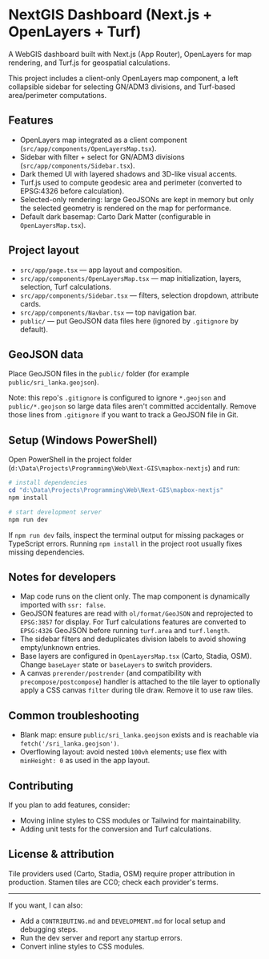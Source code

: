 # NextGIS Dashboard (Next.js + OpenLayers + Turf)

A WebGIS dashboard built with Next.js (App Router), OpenLayers for map rendering, and Turf.js for geospatial calculations.

This project includes a client-only OpenLayers map component, a left collapsible sidebar for selecting GN/ADM3 divisions, and Turf-based area/perimeter computations.

## Features

- OpenLayers map integrated as a client component (`src/app/components/OpenLayersMap.tsx`).
- Sidebar with filter + select for GN/ADM3 divisions (`src/app/components/Sidebar.tsx`).
- Dark themed UI with layered shadows and 3D-like visual accents.
- Turf.js used to compute geodesic area and perimeter (converted to EPSG:4326 before calculation).
- Selected-only rendering: large GeoJSONs are kept in memory but only the selected geometry is rendered on the map for performance.
- Default dark basemap: Carto Dark Matter (configurable in `OpenLayersMap.tsx`).

## Project layout

- `src/app/page.tsx` — app layout and composition.
- `src/app/components/OpenLayersMap.tsx` — map initialization, layers, selection, Turf calculations.
- `src/app/components/Sidebar.tsx` — filters, selection dropdown, attribute cards.
- `src/app/components/Navbar.tsx` — top navigation bar.
- `public/` — put GeoJSON data files here (ignored by `.gitignore` by default).

## GeoJSON data

Place GeoJSON files in the `public/` folder (for example `public/sri_lanka.geojson`).

Note: this repo's `.gitignore` is configured to ignore `*.geojson` and `public/*.geojson` so large data files aren't committed accidentally. Remove those lines from `.gitignore` if you want to track a GeoJSON file in Git.

## Setup (Windows PowerShell)

Open PowerShell in the project folder (`d:\Data\Projects\Programming\Web\Next-GIS\mapbox-nextjs`) and run:

```powershell
# install dependencies
cd "d:\Data\Projects\Programming\Web\Next-GIS\mapbox-nextjs"
npm install

# start development server
npm run dev
```

If `npm run dev` fails, inspect the terminal output for missing packages or TypeScript errors. Running `npm install` in the project root usually fixes missing dependencies.

## Notes for developers

- Map code runs on the client only. The map component is dynamically imported with `ssr: false`.
- GeoJSON features are read with `ol/format/GeoJSON` and reprojected to `EPSG:3857` for display. For Turf calculations features are converted to `EPSG:4326` GeoJSON before running `turf.area` and `turf.length`.
- The sidebar filters and deduplicates division labels to avoid showing empty/unknown entries.
- Base layers are configured in `OpenLayersMap.tsx` (Carto, Stadia, OSM). Change `baseLayer` state or `baseLayers` to switch providers.
- A canvas `prerender/postrender` (and compatibility with `precompose/postcompose`) handler is attached to the tile layer to optionally apply a CSS canvas `filter` during tile draw. Remove it to use raw tiles.

## Common troubleshooting

- Blank map: ensure `public/sri_lanka.geojson` exists and is reachable via `fetch('/sri_lanka.geojson')`.
- Overflowing layout: avoid nested `100vh` elements; use flex with `minHeight: 0` as used in the app layout.

## Contributing

If you plan to add features, consider:

- Moving inline styles to CSS modules or Tailwind for maintainability.
- Adding unit tests for the conversion and Turf calculations.

## License & attribution

Tile providers used (Carto, Stadia, OSM) require proper attribution in production. Stamen tiles are CC0; check each provider's terms.

---

If you want, I can also:

- Add a `CONTRIBUTING.md` and `DEVELOPMENT.md` for local setup and debugging steps.
- Run the dev server and report any startup errors.
- Convert inline styles to CSS modules.
